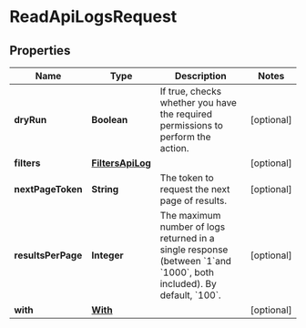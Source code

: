 

# ReadApiLogsRequest


## Properties

| Name | Type | Description | Notes |
|------------ | ------------- | ------------- | -------------|
|**dryRun** | **Boolean** | If true, checks whether you have the required permissions to perform the action. |  [optional] |
|**filters** | [**FiltersApiLog**](FiltersApiLog.md) |  |  [optional] |
|**nextPageToken** | **String** | The token to request the next page of results. |  [optional] |
|**resultsPerPage** | **Integer** | The maximum number of logs returned in a single response (between &#x60;1&#x60;and &#x60;1000&#x60;, both included). By default, &#x60;100&#x60;. |  [optional] |
|**with** | [**With**](With.md) |  |  [optional] |



